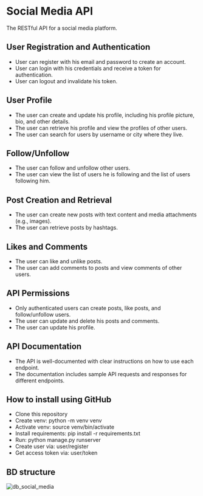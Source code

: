 # Social Media API

The RESTful API for a social media platform. 


## User Registration and Authentication
- User can register with his email and password to create an account.
- User can login with his credentials and receive a token for authentication.
- User can logout and invalidate his token.

## User Profile
- The user can create and update his profile, including his profile picture, bio, and other details.
- The user can retrieve his profile and view the profiles of other users.
- The user can search for users by username or city where they live.

## Follow/Unfollow
- The user can follow and unfollow other users.
- The user can view the list of users he is following and the list of users following him.

## Post Creation and Retrieval
- The user can create new posts with text content and media attachments (e.g., images).
- The user can retrieve posts by hashtags.

## Likes and Comments
- The user can like and unlike posts. 
- The user can add comments to posts and view comments of other users.

## API Permissions
- Only authenticated users can create posts, like posts, and follow/unfollow users.
- The user can update and delete his posts and comments.
- The user can update his profile.

## API Documentation
- The API is well-documented with clear instructions on how to use each endpoint.
- The documentation includes sample API requests and responses for different endpoints.

## How to install using GitHub
- Clone this repository
- Create venv: python -m venv venv
- Activate venv: source venv/bin/activate
- Install requirements: pip install -r requirements.txt
- Run: python manage.py runserver
- Create user via: user/register
- Get access token via: user/token

## BD structure

![db_social_media](https://github.com/HalynaPetrova/social-media-api/assets/92261713/1b6a1108-02c7-454a-aec4-fc5fbc7ef70d)

